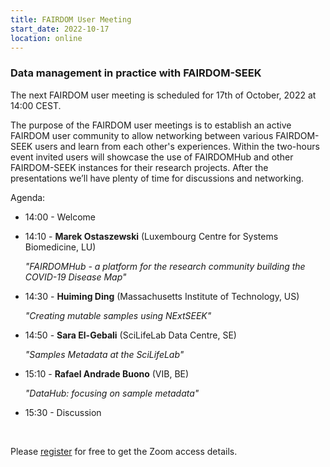 ```yaml
---
title: FAIRDOM User Meeting
start_date: 2022-10-17
location: online
---
```


### Data management in practice with FAIRDOM-SEEK


The next FAIRDOM user meeting is scheduled for 17th of October, 2022 at 14:00 CEST.

The purpose of the FAIRDOM user meetings is to establish an active FAIRDOM user community to allow networking between various FAIRDOM-SEEK users and learn from each other's experiences. 
Within the two-hours event invited users will showcase the use of FAIRDOMHub and other FAIRDOM-SEEK instances for their research projects. After the presentations we’ll have plenty of time for discussions and networking. 

Agenda:
  * 14:00 - Welcome
  * 14:10 - **Marek Ostaszewski** (Luxembourg Centre for Systems Biomedicine, LU)
  
    _"FAIRDOMHub - a platform for the research community building the COVID-19 Disease Map"_
           
  * 14:30 - **Huiming Ding** (Massachusetts Institute of Technology, US) 
    
    _"Creating mutable samples using NExtSEEK"_
           
  * 14:50 - **Sara El-Gebali** (SciLifeLab Data Centre, SE)
  
    _"Samples Metadata at the SciLifeLab"_
           
  * 15:10 - **Rafael Andrade Buono** (VIB, BE)
  
    _"DataHub: focusing on sample metadata"_
  
  * 15:30 - Discussion


&nbsp;
  
Please [register](https://kta-email.zoom.us/meeting/register/tJMkcu2opzgsG9Pg3Yo8-OHME4CPGp_RKXMr) for free to get the Zoom access details. 

